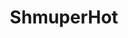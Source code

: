 ---
slug: "/projects/suboptimal"

title: "ShmuperHot"

description: "Space Shoot'Em Up mini-game with heavy inspiration from Super Hot in regard to time dilation and slow-motion. Developed as an assignment at Future Games, then ported to Mobile (iOS) through Unity as a side project."

video: 

img: "./images/GIF/shmuperhot.gif"

link: 

teamSize: "1"

projectTime: "2 weeks"

role: "Everything"

engine: "Unity / C# and XCode / swift"

myWork: "Tasked with making a simple space shooter I experimented with time controlled by gameplay, time only moves forward as the player vessel moves around. When porting to iOS i reworked the whole structure of the codebase to make it more performant, implementing a semi data oriented design, where I collectively call update and fixed update on groups of objects instead of running it individually (as is the base implementation in Unity)."

lessons: "Mobile UI is hard to get right. Porting to mobile is less about getting it to run on a small device and more about getting it to feel good on a mobile device."

isActive: true

---
